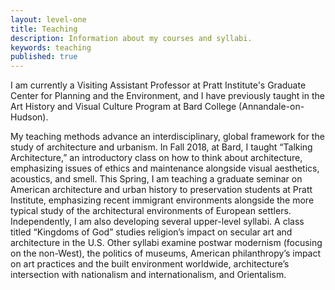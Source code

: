 ```yaml
---
layout: level-one
title: Teaching
description: Information about my courses and syllabi.
keywords: teaching
published: true
---
```


I am currently a Visiting Assistant Professor at Pratt Institute's Graduate Center for Planning and the Environment, and I have previously taught in the Art History and Visual Culture Program at Bard College (Annandale-on-Hudson). 

My teaching methods advance an interdisciplinary, global framework for the study of architecture and urbanism. In Fall 2018, at Bard, I taught “Talking Architecture,” an introductory class on how to think about architecture, emphasizing issues of ethics and maintenance alongside visual aesthetics, acoustics, and smell. This Spring, I am teaching a graduate seminar on American architecture and urban history to preservation students at Pratt Institute, emphasizing recent immigrant environments alongside the more typical study of the architectural environments of European settlers. Independently, I am also developing several upper-level syllabi. A class titled “Kingdoms of God” studies religion’s impact on secular art and architecture in the U.S. Other syllabi examine postwar modernism (focusing on the non-West), the politics of museums, American philanthropy’s impact on art practices and the built environment worldwide, architecture’s intersection with nationalism and internationalism, and Orientalism.